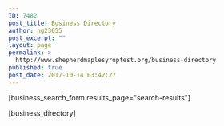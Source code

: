 ```yaml
---
ID: 7482
post_title: Business Directory
author: ng23055
post_excerpt: ""
layout: page
permalink: >
  http://www.shepherdmaplesyrupfest.org/business-directory
published: true
post_date: 2017-10-14 03:42:27
---
```

[business_search_form results_page="search-results"]

[business_directory]